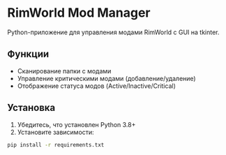 # RimWorld Mod Manager

Python-приложение для управления модами RimWorld с GUI на tkinter.

## Функции
- Сканирование папки с модами
- Управление критическими модами (добавление/удаление)
- Отображение статуса модов (Active/Inactive/Critical)

## Установка
1. Убедитесь, что установлен Python 3.8+
2. Установите зависимости:
```bash
pip install -r requirements.txt
